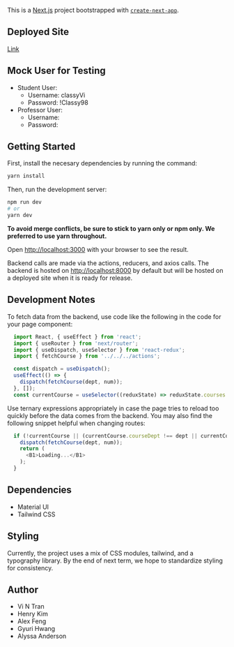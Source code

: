 This is a [Next.js](https://nextjs.org/) project bootstrapped with [`create-next-app`](https://github.com/vercel/next.js/tree/canary/packages/create-next-app).

## Deployed Site
[Link](https://main--prismatic-cranachan-beebdd.netlify.app/)

## Mock User for Testing
* Student User: 
  * Username: classyVi
  * Password: !Classy98
* Professor User:
  * Username: 
  * Password: 

## Getting Started

First, install the necesary dependencies by running the command:

```bash
yarn install
```


Then, run the development server:

```bash
npm run dev
# or
yarn dev
```
**To avoid merge conflicts, be sure to stick to yarn only or npm only. We preferred to use yarn throughout.**

Open [http://localhost:3000](http://localhost:3000) with your browser to see the result.

Backend calls are made via the actions, reducers, and axios calls. The backend is hosted on [http://localhost:8000](http://localhost:8000) by default but will be hosted on a deployed site when it is ready for release.


## Development Notes
To fetch data from the backend, use code like the following in the code for your page component:

```Javascript
  import React, { useEffect } from 'react';
  import { useRouter } from 'next/router';
  import { useDispatch, useSelector } from 'react-redux';
  import { fetchCourse } from '../../../actions';

  const dispatch = useDispatch();
  useEffect(() => {
    dispatch(fetchCourse(dept, num));
  }, []);
  const currentCourse = useSelector((reduxState) => reduxState.courses.current);
```

Use ternary expressions appropriately in case the page tries to reload too quickly before the data comes from the backend. 
You may also find the following snippet helpful when changing routes:
```Javascript
  if (!currentCourse || (currentCourse.courseDept !== dept || currentCourse.courseNum !== num)) {
    dispatch(fetchCourse(dept, num));
    return (
      <B1>Loading...</B1>
    );
  }
```

## Dependencies
* Material UI
* Tailwind CSS

## Styling
Currently, the project uses a mix of CSS modules, tailwind, and a typography library. By the end of next term, we hope to standardize styling for consistency.

## Author
* Vi N Tran
* Henry Kim
* Alex Feng
* Gyuri Hwang
* Alyssa Anderson
